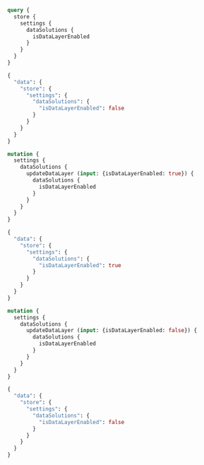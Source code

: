 <!--
type: tab
title: Query
-->

```graphql title="Example query: Get data layer enabled flag" lineNumbers
query {
  store {
    settings {
      dataSolutions {
        isDataLayerEnabled
      }
    }
  }
}
```
<!--
type: tab
title: Response
-->

```graphql title="Example response: Get data layer enabled flag" lineNumbers
{
  "data": {
    "store": {
      "settings": {
        "dataSolutions": {
          "isDataLayerEnabled": false
        }
      }
    }
  }
}
```

<!-- type: tab-end -->

<!--
type: tab
title: Mutation
-->

```graphql title="Example mutation: Enable data layer" lineNumbers
mutation {
  settings {
    dataSolutions {
      updateDataLayer (input: {isDataLayerEnabled: true}) {
        dataSolutions {
          isDataLayerEnabled
        }
      }
    }
  }
}
```
<!--
type: tab
title: Response
-->

```graphql title="Example response: Enable data layer" lineNumbers
{
  "data": {
    "store": {
      "settings": {
        "dataSolutions": {
          "isDataLayerEnabled": true
        }
      }
    }
  }
}
```

<!-- type: tab-end -->

<!--
type: tab
title: Mutation
-->

```graphql title="Example mutation: Disable data layer" lineNumbers
mutation {
  settings {
    dataSolutions {
      updateDataLayer (input: {isDataLayerEnabled: false}) {
        dataSolutions {
          isDataLayerEnabled
        }
      }
    }
  }
}
```

<!--
type: tab
title: Response
-->

```graphql title="Example response: Disable data layer" lineNumbers
{
  "data": {
    "store": {
      "settings": {
        "dataSolutions": {
          "isDataLayerEnabled": false
        }
      }
    }
  }
}
```

<!-- type: tab-end -->
